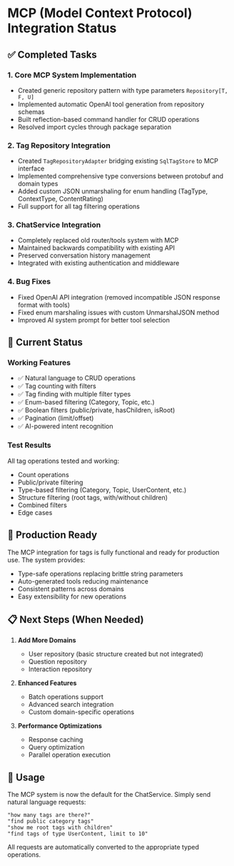 # MCP (Model Context Protocol) Integration Status

## ✅ Completed Tasks

### 1. Core MCP System Implementation
- Created generic repository pattern with type parameters `Repository[T, F, U]`
- Implemented automatic OpenAI tool generation from repository schemas
- Built reflection-based command handler for CRUD operations
- Resolved import cycles through package separation

### 2. Tag Repository Integration
- Created `TagRepositoryAdapter` bridging existing `SqlTagStore` to MCP interface
- Implemented comprehensive type conversions between protobuf and domain types
- Added custom JSON unmarshaling for enum handling (TagType, ContextType, ContentRating)
- Full support for all tag filtering operations

### 3. ChatService Integration
- Completely replaced old router/tools system with MCP
- Maintained backwards compatibility with existing API
- Preserved conversation history management
- Integrated with existing authentication and middleware

### 4. Bug Fixes
- Fixed OpenAI API integration (removed incompatible JSON response format with tools)
- Fixed enum marshaling issues with custom UnmarshalJSON method
- Improved AI system prompt for better tool selection

## 🎯 Current Status

### Working Features
- ✅ Natural language to CRUD operations
- ✅ Tag counting with filters
- ✅ Tag finding with multiple filter types
- ✅ Enum-based filtering (Category, Topic, etc.)
- ✅ Boolean filters (public/private, hasChildren, isRoot)
- ✅ Pagination (limit/offset)
- ✅ AI-powered intent recognition

### Test Results
All tag operations tested and working:
- Count operations
- Public/private filtering
- Type-based filtering (Category, Topic, UserContent, etc.)
- Structure filtering (root tags, with/without children)
- Combined filters
- Edge cases

## 🚀 Production Ready

The MCP integration for tags is fully functional and ready for production use. The system provides:
- Type-safe operations replacing brittle string parameters
- Auto-generated tools reducing maintenance
- Consistent patterns across domains
- Easy extensibility for new operations

## 📋 Next Steps (When Needed)

1. **Add More Domains**
   - User repository (basic structure created but not integrated)
   - Question repository
   - Interaction repository

2. **Enhanced Features**
   - Batch operations support
   - Advanced search integration
   - Custom domain-specific operations

3. **Performance Optimizations**
   - Response caching
   - Query optimization
   - Parallel operation execution

## 🔧 Usage

The MCP system is now the default for the ChatService. Simply send natural language requests:

```
"how many tags are there?"
"find public category tags"
"show me root tags with children"
"find tags of type UserContent, limit to 10"
```

All requests are automatically converted to the appropriate typed operations.